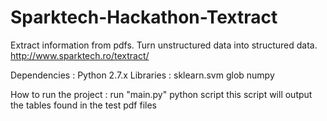 # Sparktech-Hackathon-Textract
Extract information from pdfs. Turn unstructured data into structured data. http://www.sparktech.ro/textract/


Dependencies : 
	Python 2.7.x
		Libraries :
		sklearn.svm
		glob
		numpy

How to run the project : 
	run "main.py" python script
	this script will output the tables found in the test pdf files

